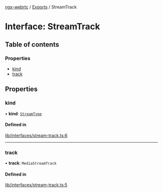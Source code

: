 [ngx-webrtc](https://github.com/lotterfriends/ngx-webrtc/tree/main/libs/ngx-webrtc/docs/README.md) / [Exports](https://github.com/lotterfriends/ngx-webrtc/tree/main/libs/ngx-webrtc/docs/modules.md) / StreamTrack

# Interface: StreamTrack

## Table of contents

### Properties

- [kind](https://github.com/lotterfriends/ngx-webrtc/tree/main/libs/ngx-webrtc/docs/interfaces/StreamTrack.md#kind)
- [track](https://github.com/lotterfriends/ngx-webrtc/tree/main/libs/ngx-webrtc/docs/interfaces/StreamTrack.md#track)

## Properties

### kind

• **kind**: [`StreamType`](https://github.com/lotterfriends/ngx-webrtc/tree/main/libs/ngx-webrtc/docs/enums/StreamType.md)

#### Defined in

[lib/interfaces/stream-track.ts:6](https://github.com/lotterfriends/video-chat/blob/cd8d92e/libs/ngx-webrtc/src/lib/interfaces/stream-track.ts#L6)

___

### track

• **track**: `MediaStreamTrack`

#### Defined in

[lib/interfaces/stream-track.ts:5](https://github.com/lotterfriends/video-chat/blob/cd8d92e/libs/ngx-webrtc/src/lib/interfaces/stream-track.ts#L5)
